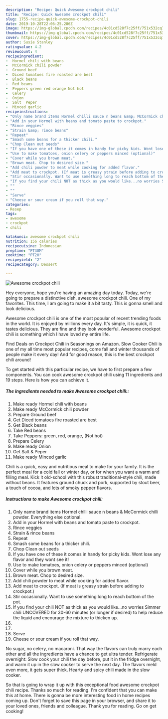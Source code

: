```yaml
---
description: "Recipe: Quick Awesome crockpot chili"
title: "Recipe: Quick Awesome crockpot chili"
slug: 1755-recipe-quick-awesome-crockpot-chili
date: 2019-10-28T22:06:25.286Z
image: https://img-global.cpcdn.com/recipes/4c01cd528f7c25ff/751x532cq70/awesome-crockpot-chili-recipe-main-photo.jpg
thumbnail: https://img-global.cpcdn.com/recipes/4c01cd528f7c25ff/751x532cq70/awesome-crockpot-chili-recipe-main-photo.jpg
cover: https://img-global.cpcdn.com/recipes/4c01cd528f7c25ff/751x532cq70/awesome-crockpot-chili-recipe-main-photo.jpg
author: Susie Stanley
ratingvalue: 4.2
reviewcount: 4
recipeingredient:
-  Hormel chili with beans
-  McCormick chili powder
-  Ground beef
-  Diced tomatoes fire roasted are best
-  Black beans
-  Red beans
-  Peppers green red orange Not hot
-  Celery
-  Onion
-  Salt  Peper
-  Minced garlic
recipeinstructions:
- "Only name brand items Hormel chilli sauce n beans &amp; McCormick chilli powder. Everything else optional."
- "Add in your Hormel with beans and tomato paste to crockpot."
- "Rince veggies"
- "Strain &amp; rince beans"
- "Repeat"
- "Smash some beans for a thicker chili."
- "Chop Clean out seeds"
- "If you have one of these it comes in handy for picky kids. Wont lose any flavor and they wont see it!"
- "Use to make tomatoes, onion celery or peppers minced (optional)"
- "Cover while you brown meat."
- "Brown meat. Chop to desired size."
- "Add chili powder to meat while cooking for added flavor."
- "Add meat to crockpot. (If meat is greasy strain before adding to crockpot.)"
- "Stir occasionally. Want to use something long to reach bottom of the pot."
- "If you find your chili NOT as thick as you would like...no worries Simmer chili UNCOVERED for 30-60 minutes (or longer if desired) to help reduce the liquid and encourage the mixture to thicken up."
- ""
- ""
- "Serve"
- "Cheese or sour cream if you roll that way."
categories:
- Resep
tags:
- awesome
- crockpot
- chili

katakunci: awesome crockpot chili
nutrition: 156 calories
recipecuisine: Indonesian
preptime: "PT38M"
cooktime: "PT2H"
recipeyield: "2"
recipecategory: Dessert

---
```



![Awesome crockpot chili](https://img-global.cpcdn.com/recipes/4c01cd528f7c25ff/751x532cq70/awesome-crockpot-chili-recipe-main-photo.jpg)

Hey everyone, hope you're having an amazing day today. Today, we're going to prepare a distinctive dish, awesome crockpot chili. One of my favorites. This time, I am going to make it a bit tasty. This is gonna smell and look delicious.

Awesome crockpot chili is one of the most popular of recent trending foods in the world. It is enjoyed by millions every day. It's simple, it is quick, it tastes delicious. They are fine and they look wonderful. Awesome crockpot chili is something which I have loved my entire life.

Find Deals on Crockpot Chili in Seasonings on Amazon. Slow Cooker Chili is one of my all time most popular recipes, come fall and winter thousands of people make it every day! And for good reason, this is the best crockpot chili around!


To get started with this particular recipe, we have to first prepare a few components. You can cook awesome crockpot chili using 11 ingredients and 19 steps. Here is how you can achieve it.

##### The ingredients needed to make Awesome crockpot chili::

1. Make ready  Hormel chili with beans
1. Make ready  McCormick chili powder
1. Prepare  Ground beef
1. Get  Diced tomatoes fire roasted are best
1. Get  Black beans
1. Take  Red beans
1. Take  Peppers: green, red, orange, (Not hot)
1. Prepare  Celery
1. Make ready  Onion
1. Get  Salt &amp; Peper
1. Make ready  Minced garlic


Chili is a quick, easy and nutritious meal to make for your family. It is the perfect meal for a cold fall or winter day, or for when you want a warm and filling meal. Kick it old-school with this robust traditional-style chili, made without beans. It features ground chuck and pork, supported by stout beer, a touch of cocoa, and lots of smoky pepper flavors. 

##### Instructions to make Awesome crockpot chili:

1. Only name brand items Hormel chilli sauce n beans &amp; McCormick chilli powder. Everything else optional.
1. Add in your Hormel with beans and tomato paste to crockpot.
1. Rince veggies
1. Strain &amp; rince beans
1. Repeat
1. Smash some beans for a thicker chili.
1. Chop Clean out seeds
1. If you have one of these it comes in handy for picky kids. Wont lose any flavor and they wont see it!
1. Use to make tomatoes, onion celery or peppers minced (optional)
1. Cover while you brown meat.
1. Brown meat. Chop to desired size.
1. Add chili powder to meat while cooking for added flavor.
1. Add meat to crockpot. (If meat is greasy strain before adding to crockpot.)
1. Stir occasionally. Want to use something long to reach bottom of the pot.
1. If you find your chili NOT as thick as you would like...no worries Simmer chili UNCOVERED for 30-60 minutes (or longer if desired) to help reduce the liquid and encourage the mixture to thicken up.
1. 
1. 
1. Serve
1. Cheese or sour cream if you roll that way.


No sugar, no celery, no macaroni. That way the flavors can truly marry each other and all the ingredients have a chance to get ultra tender. Refrigerate overnight: Slow cook your chili the day before, put it in the fridge overnight, and warm it up in the slow cooker to serve the next day. The flavors meld even more, it gets super thick. Hearty and spicy chili made in the slow cooker. 

So that is going to wrap it up with this exceptional food awesome crockpot chili recipe. Thanks so much for reading. I'm confident that you can make this at home. There is gonna be more interesting food in home recipes coming up. Don't forget to save this page in your browser, and share it to your loved ones, friends and colleague. Thank you for reading. Go on get cooking!
